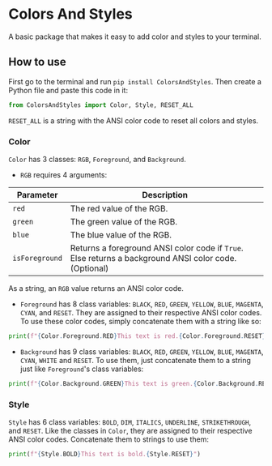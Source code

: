 # Colors And Styles

A basic package that makes it easy to add color and styles to your terminal.

## How to use
First go to the terminal and run `pip install ColorsAndStyles`. Then create a Python file and paste this code in it:

```python
from ColorsAndStyles import Color, Style, RESET_ALL
```

`RESET_ALL` is a string with the ANSI color code to reset all colors and styles.

### Color
`Color` has 3 classes: `RGB`, `Foreground`, and `Background`.

- `RGB` requires 4 arguments:

| Parameter      | Description                                                                                           |
|----------------|-------------------------------------------------------------------------------------------------------|
| `red`          | The red value of the RGB.                                                                             |
| `green`        | The green value of the RGB.                                                                           |
| `blue`         | The blue value of the RGB.                                                                            |
| `isForeground` | Returns a foreground ANSI color code if `True`. Else returns a background ANSI color code. (Optional) |

As a string, an `RGB` value returns an ANSI color code.

- `Foreground` has 8 class variables: `BLACK`, `RED`, `GREEN`, `YELLOW`, `BLUE`, `MAGENTA`, `CYAN`, and `RESET`. They are assigned to their respective ANSI color codes. To use these color codes, simply concatenate them with a string like so:

```python
print(f"{Color.Foreground.RED}This text is red.{Color.Foreground.RESET}")
```

- `Background` has 9 class variables: `BLACK`, `RED`, `GREEN`, `YELLOW`, `BLUE`, `MAGENTA`, `CYAN`, `WHITE` and `RESET`. To use them, just concatenate them to a string just like `Foreground`'s class variables:

```python
print(f"{Color.Background.GREEN}This text is green.{Color.Background.RESET}")
```

### Style
`Style` has 6 class variables: `BOLD`, `DIM`, `ITALICS`, `UNDERLINE`, `STRIKETHROUGH`, and `RESET`. Like the classes in `Color`, they are assigned to their respective ANSI color codes. Concatenate them to strings to use them:

```python
print(f"{Style.BOLD}This text is bold.{Style.RESET}")
```
